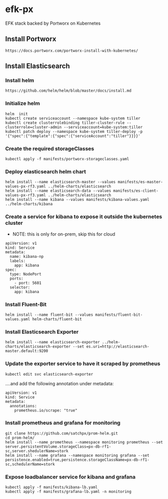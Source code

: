 # efk-px
EFK stack backed by Portworx on Kubernetes

## Install Portworx
```
https://docs.portworx.com/portworx-install-with-kubernetes/
```

## Install Elasticsearch
### Install helm
```
https://github.com/helm/helm/blob/master/docs/install.md
```

### Initialize helm
```
helm  init
kubectl create serviceaccount --namespace kube-system tiller
kubectl create clusterrolebinding tiller-cluster-rule --clusterrole=cluster-admin --serviceaccount=kube-system:tiller
kubectl patch deploy --namespace kube-system tiller-deploy -p '{"spec":{"template":{"spec":{"serviceAccount":"tiller"}}}}'
```

### Create the required storageClasses
```
kubectl apply -f manifests/portworx-storageclasses.yaml
```

### Deploy elasticsearch helm chart
```
helm install --name elasticsearch-master --values manifests/es-master-values-px-rf3.yaml ../helm-charts/elasticsearch
helm install --name elasticsearch-data --values manifests/es-client-values-px-rf3.yaml ../helm-charts/elasticsearch
helm install --name kibana --values manifests/kibana-values.yaml ../helm-charts/kibana
```

### Create a service for kibana to expose it outside the kubernetes cluster
* NOTE: this is only for on-prem, skip this for cloud
```
apiVersion: v1
kind: Service
metadata:
  name: kibana-np
  labels:
    app: kibana
spec:
  type: NodePort
  ports:
    - port: 5601
  selector:
    app: kibana
```
### Install Fluent-Bit
```
helm install --name fluent-bit --values manifests/fluent-bit-values.yaml helm-charts/fluent-bit
```

### Install Elasticsearch Exporter
```
helm install --name elasticsearch-exporter ../helm-charts/elasticsearch-exporter --set es.uri=http://elasticsearch-master.default:9200
```

### Update the exporter service to have it scraped by prometheus
```
kubectl edit svc elasticsearch-exporter
```
....and add the following annotation under metadata:
```
apiVersion: v1
kind: Service
metadata:
  annotations:
    prometheus.io/scrape: "true"
```


### Install prometheus and grafana for monitoring
```
git clone https://github.com/satchpx/prom-helm.git
cd prom-helm/
helm install --name prometheus --namespace monitoring prometheus --set server.persistentVolume.storageClass=px-db-rf1-sc,server.shedulerName=stork
helm install --name grafana --namespace monitoring grafana --set persistence.enabled=true,persistence.storageClassName=px-db-rf1-sc,schedulerName=stork
```

### Expose loadbalancer service for kibana and grafana
```
kubectl apply -f manifests/kibana-lb.yaml
kubectl apply -f manifests/grafana-lb.yaml -n monitoring
```

